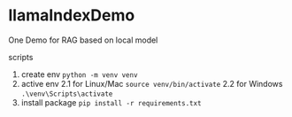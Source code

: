 # llamaIndexDemo
One Demo for RAG based on local model

scripts
1. create env 
`python -m venv venv`
2. active env
2.1 for Linux/Mac `source venv/bin/activate`
2.2 for Windows `.\venv\Scripts\activate`
3. install package
`pip install -r requirements.txt`